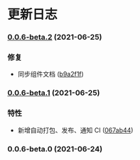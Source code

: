 # 更新日志

### [0.0.6-beta.2](https://github.com/dcb-fe/dcb-ui/compare/v0.0.6-beta.1...v0.0.6-beta.2) (2021-06-25)

### 修复

- 同步组件文档 ([b9a2f1f](https://github.com/dcb-fe/dcb-ui/commit/b9a2f1fa1f9cf9eb12bd5f481d254a56f3d844cb))

### [0.0.6-beta.1](https://github.com/dcb-fe/dcb-ui/compare/v0.0.6-beta.0...v0.0.6-beta.1) (2021-06-25)

### 特性

- 新增自动打包、发布、通知 CI ([067ab44](https://github.com/dcb-fe/dcb-ui/commit/067ab44d3a0defd8cfa9352889e84452968f4dde))

### 0.0.6-beta.0 (2021-06-24)
